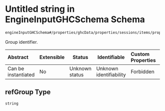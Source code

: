 # Untitled string in EngineInputGHCSchema Schema

```txt
engineInputGHCSchema#/properties/ghcData/properties/sessions/items/properties/refGroups/items/properties/refGroup
```

Group identifier.


| Abstract            | Extensible | Status         | Identifiable            | Custom Properties | Additional Properties | Access Restrictions | Defined In                                                         |
| :------------------ | ---------- | -------------- | ----------------------- | :---------------- | --------------------- | ------------------- | ------------------------------------------------------------------ |
| Can be instantiated | No         | Unknown status | Unknown identifiability | Forbidden         | Allowed               | none                | [ghc.schema.json\*](../out/ghc.schema.json "open original schema") |

## refGroup Type

`string`
